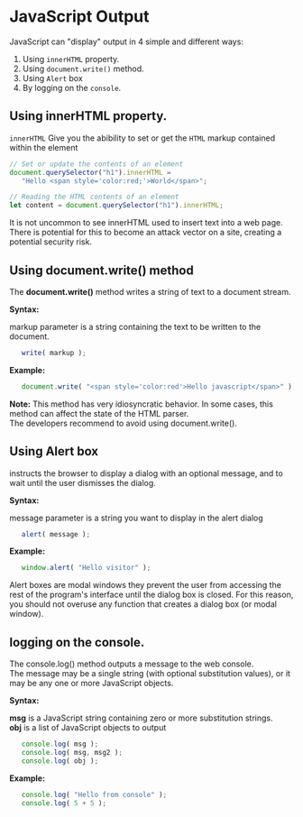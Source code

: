 # JavaScript Output

JavaScript can "display" output in 4 simple and different ways:

1. Using `innerHTML` property.
2. Using `document.write()` method.
3. Using `Alert` box
4. By logging on the `console`.

## Using innerHTML property.

`innerHTML` Give you the abibility to set or get the `HTML` markup contained within the element  

```javascript
// Set or update the contents of an element
document.querySelector("h1").innerHTML =
   "Hello <span style='color:red;'>World</span>";

// Reading the HTML contents of an element
let content = document.querySelector("h1").innerHTML;
```

It is not uncommon to see innerHTML used to insert text into a web page. There is potential for this to become an attack vector on a site, creating a potential security risk. 

## Using document.write() method

The **document.write()** method writes a string of text to a document stream.  

**Syntax:**  

markup parameter is a string containing the text to be written to the document.  

```javascript
   write( markup );
```

**Example:**  

```javascript
   document.write( "<span style='color:red'>Hello javascript</span>" );
```

**Note:** This method has very idiosyncratic behavior. In some cases, this method can affect the state of the HTML parser.  
The developers recommend to avoid using document.write().

## Using Alert box

instructs the browser to display a dialog with an optional message, and to wait until the user dismisses the dialog.  

**Syntax:**  

message parameter is a string you want to display in the alert dialog

```javascript
   alert( message );
```

**Example:**   

```javascript
   window.alert( "Hello visitor" );
```

Alert boxes are modal windows they prevent the user from accessing the rest of the program's interface until the dialog box is closed. For this reason, you should not overuse any function that creates a dialog box (or modal window).

## logging on the console.

The console.log() method outputs a message to the web console.  
The message may be a single string (with optional substitution values), or it may be any one or more JavaScript objects.

**Syntax:**  

**msg** is a JavaScript string containing zero or more substitution strings.  
**obj** is a list of JavaScript objects to output

```javascript
   console.log( msg );
   console.log( msg, msg2 );
   console.log( obj );
```

**Example:**   

```javascript
   console.log( "Hello from console" );
   console.log( 5 + 5 );
```